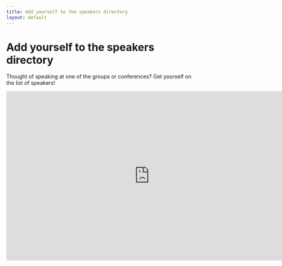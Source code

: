 ```yaml
---
title: Add yourself to the speakers directory
layout: default
---
```

# Add yourself to the speakers directory
Thought of speaking at one of the groups or conferences? Get yourself on the list of speakers!

<iframe src="https://docs.google.com/forms/d/1H0gZf9EPPun0q3U-JdLisxiSI9HVubylBKyVEhkmGS4/viewform?embedded=true" width="760" height="450" frameborder="0" marginheight="0" marginwidth="0">Loading...</iframe>
